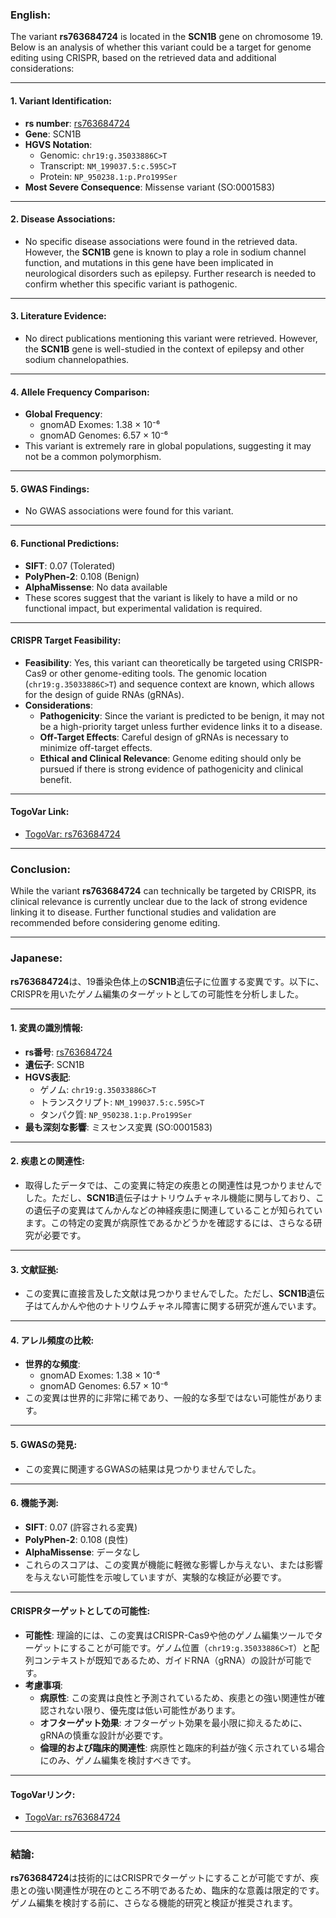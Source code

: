 ### English:
The variant **rs763684724** is located in the **SCN1B** gene on chromosome 19. Below is an analysis of whether this variant could be a target for genome editing using CRISPR, based on the retrieved data and additional considerations:

---

#### 1. **Variant Identification**:
   - **rs number**: [rs763684724](https://identifiers.org/dbsnp/rs763684724)
   - **Gene**: SCN1B
   - **HGVS Notation**:
     - Genomic: `chr19:g.35033886C>T`
     - Transcript: `NM_199037.5:c.595C>T`
     - Protein: `NP_950238.1:p.Pro199Ser`
   - **Most Severe Consequence**: Missense variant (SO:0001583)

---

#### 2. **Disease Associations**:
   - No specific disease associations were found in the retrieved data. However, the **SCN1B** gene is known to play a role in sodium channel function, and mutations in this gene have been implicated in neurological disorders such as epilepsy. Further research is needed to confirm whether this specific variant is pathogenic.

---

#### 3. **Literature Evidence**:
   - No direct publications mentioning this variant were retrieved. However, the **SCN1B** gene is well-studied in the context of epilepsy and other sodium channelopathies.

---

#### 4. **Allele Frequency Comparison**:
   - **Global Frequency**:
     - gnomAD Exomes: 1.38 × 10⁻⁶
     - gnomAD Genomes: 6.57 × 10⁻⁶
   - This variant is extremely rare in global populations, suggesting it may not be a common polymorphism.

---

#### 5. **GWAS Findings**:
   - No GWAS associations were found for this variant.

---

#### 6. **Functional Predictions**:
   - **SIFT**: 0.07 (Tolerated)
   - **PolyPhen-2**: 0.108 (Benign)
   - **AlphaMissense**: No data available
   - These scores suggest that the variant is likely to have a mild or no functional impact, but experimental validation is required.

---

#### CRISPR Target Feasibility:
   - **Feasibility**: Yes, this variant can theoretically be targeted using CRISPR-Cas9 or other genome-editing tools. The genomic location (`chr19:g.35033886C>T`) and sequence context are known, which allows for the design of guide RNAs (gRNAs).
   - **Considerations**:
     - **Pathogenicity**: Since the variant is predicted to be benign, it may not be a high-priority target unless further evidence links it to a disease.
     - **Off-Target Effects**: Careful design of gRNAs is necessary to minimize off-target effects.
     - **Ethical and Clinical Relevance**: Genome editing should only be pursued if there is strong evidence of pathogenicity and clinical benefit.

---

#### TogoVar Link:
   - [TogoVar: rs763684724](https://togovar.org/variant/19-35033886-C-T)

---

### Conclusion:
While the variant **rs763684724** can technically be targeted by CRISPR, its clinical relevance is currently unclear due to the lack of strong evidence linking it to disease. Further functional studies and validation are recommended before considering genome editing.

---

### Japanese:
**rs763684724**は、19番染色体上の**SCN1B**遺伝子に位置する変異です。以下に、CRISPRを用いたゲノム編集のターゲットとしての可能性を分析しました。

---

#### 1. **変異の識別情報**:
   - **rs番号**: [rs763684724](https://identifiers.org/dbsnp/rs763684724)
   - **遺伝子**: SCN1B
   - **HGVS表記**:
     - ゲノム: `chr19:g.35033886C>T`
     - トランスクリプト: `NM_199037.5:c.595C>T`
     - タンパク質: `NP_950238.1:p.Pro199Ser`
   - **最も深刻な影響**: ミスセンス変異 (SO:0001583)

---

#### 2. **疾患との関連性**:
   - 取得したデータでは、この変異に特定の疾患との関連性は見つかりませんでした。ただし、**SCN1B**遺伝子はナトリウムチャネル機能に関与しており、この遺伝子の変異はてんかんなどの神経疾患に関連していることが知られています。この特定の変異が病原性であるかどうかを確認するには、さらなる研究が必要です。

---

#### 3. **文献証拠**:
   - この変異に直接言及した文献は見つかりませんでした。ただし、**SCN1B**遺伝子はてんかんや他のナトリウムチャネル障害に関する研究が進んでいます。

---

#### 4. **アレル頻度の比較**:
   - **世界的な頻度**:
     - gnomAD Exomes: 1.38 × 10⁻⁶
     - gnomAD Genomes: 6.57 × 10⁻⁶
   - この変異は世界的に非常に稀であり、一般的な多型ではない可能性があります。

---

#### 5. **GWASの発見**:
   - この変異に関連するGWASの結果は見つかりませんでした。

---

#### 6. **機能予測**:
   - **SIFT**: 0.07 (許容される変異)
   - **PolyPhen-2**: 0.108 (良性)
   - **AlphaMissense**: データなし
   - これらのスコアは、この変異が機能に軽微な影響しか与えない、または影響を与えない可能性を示唆していますが、実験的な検証が必要です。

---

#### CRISPRターゲットとしての可能性:
   - **可能性**: 理論的には、この変異はCRISPR-Cas9や他のゲノム編集ツールでターゲットにすることが可能です。ゲノム位置（`chr19:g.35033886C>T`）と配列コンテキストが既知であるため、ガイドRNA（gRNA）の設計が可能です。
   - **考慮事項**:
     - **病原性**: この変異は良性と予測されているため、疾患との強い関連性が確認されない限り、優先度は低い可能性があります。
     - **オフターゲット効果**: オフターゲット効果を最小限に抑えるために、gRNAの慎重な設計が必要です。
     - **倫理的および臨床的関連性**: 病原性と臨床的利益が強く示されている場合にのみ、ゲノム編集を検討すべきです。

---

#### TogoVarリンク:
   - [TogoVar: rs763684724](https://togovar.org/variant/19-35033886-C-T)

---

### 結論:
**rs763684724**は技術的にはCRISPRでターゲットにすることが可能ですが、疾患との強い関連性が現在のところ不明であるため、臨床的な意義は限定的です。ゲノム編集を検討する前に、さらなる機能的研究と検証が推奨されます。